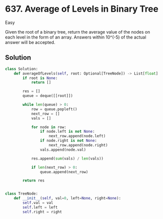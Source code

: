 # 637. Average of Levels in Binary Tree

Easy

Given the root of a binary tree, return the average value of the nodes on each
level in the form of an array. Answers within 10^(-5) of the actual answer will
be accepted.

## Solution

```python
class Solution:
    def averageOfLevels(self, root: Optional[TreeNode]) -> List[float]:
        if root is None:
            return []

        res = []
        queue = deque([[root]])

        while len(queue) > 0:
            row = queue.popleft()
            next_row = []
            vals = []

            for node in row:
                if node.left is not None:
                    next_row.append(node.left)
                if node.right is not None:
                    next_row.append(node.right)
                vals.append(node.val)

            res.append(sum(vals) / len(vals))

            if len(next_row) > 0:
                queue.append(next_row)

        return res


class TreeNode:
    def __init__(self, val=0, left=None, right=None):
        self.val = val
        self.left = left
        self.right = right
```
